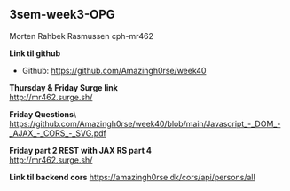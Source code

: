 ## 3sem-week3-OPG

Morten Rahbek Rasmussen
cph-mr462

**Link til github**

- Github: https://github.com/Amazingh0rse/week40

**Thursday & Friday Surge link**\
http://mr462.surge.sh/

**Friday Questions**\ 
https://github.com/Amazingh0rse/week40/blob/main/Javascript_-_DOM_-_AJAX_-_CORS_-_SVG.pdf


**Friday part 2  REST with JAX RS part 4**\
http://mr462.surge.sh/

**Link til backend cors**
https://amazingh0rse.dk/cors/api/persons/all
